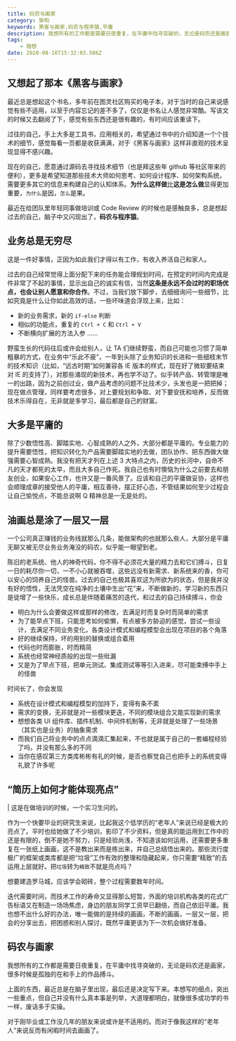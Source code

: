 ```yaml
---
title: 码农与画家
category: 架构
keywords: 黑客与画家,码农与程序猿,平庸
description: 我想所有的工作都是需要日夜重复，在平庸中找寻突破的，无论是码农还是画家，很多时候是孤独的在和手上的作品搏斗。
tags:
	- 随想
date: 2020-08-16T15:32:03.586Z
---
```


## 又想起了那本《黑客与画家》

最近总是想起这个书名，多年前在图灵社区购买的电子本，对于当时的自己来说感觉有些不适用，以至于内容忘记的差不多了，仅仅是书名让人感觉非常酷。写该文的时候又去翻阅了下，感觉有些东西还是很有趣的，有时间应该重读下。

过往的自己，手上大多是工具书，应用相关的，希望通过书中的介绍知道一个个技术的细节，感觉每看一页都是收获满满，对于《黑客与画家》这样非直观的技术呈现显得不感兴趣。

现在的自己，愿意通过源码去寻找技术细节（也是拜这些年 github 等社区带来的便利），更多是希望知道那些技术大师如何思考、如何设计程序、如何架构系统，需要更多其它的信息来构建自己的认知体系。**为什么这样做**比**这是怎么做**显得更加重要，`为什么`是因，`怎么`是果。

最近在给团队里年轻同事做培训或 Code Review 的时候也是感触良多，总是想起过去的自己，脑子中又闪现出了，**码农与程序猿**。

<!-- more -->

## 业务总是无穷尽

这是一件好事情，正因为如此我们才得以有工作，有收入养活自己和家人。

过去的自己经常觉得上面分配下来的任务能合理规划时间，在预定的时间内完成是件非常了不起的事情，显示出自己的诚实有信，当然**这条是永远不会过时的职场优点，也会让别人愿意和你合作**。不过，当我们放下脚步，去细细询问一些细节，比如究竟是什么让你如此高效的话，一些坏味道会浮现上来，比如：

- 新的业务需求，新的 `if-else` 判断
- 相似的功能点，重复的 `Ctrl + C` 和 `Ctrl + V`
- 不断横向扩展的方法入参
  ......

野蛮生长的代码往后或许会给别人，让 TA 们继续野蛮，而自己可能也习惯了简单粗暴的方式，在业务中“乐此不疲”，一年到头除了业务知识的长进和一些细枝末节的技术知识（比如，“远古时期”如何兼容各 IE 版本的样式，现在好了微软要结束对 IE 的支持了），对那些涌现的新技术，再也学不动了。似乎转产品、转管理是唯一的出路，因为之前创过业，做产品考虑的问题不比技术少，头发也是一把把掉；现在做点管理，同样要考虑很多，对上要规划和争取、对下要安抚和培养，反而做技术乐得自在，无非就是多学习，最后都是自己的财富。

## 大多是平庸的

除了少数悟性高、脚踏实地、心智成熟的人之外，大部分都是平庸的。专业能力的提升需要悟性，把知识转化为产品需要脚踏实地的去做，团队协作、把东西做大做强需要心智成熟。我没有把天才列在上述 3 大特点之内，历史的长河中，自命不凡的天才都死的太早，而且大多自己作死。我自己也有时懊恼为什么之前要去和朋友创业，如果安心工作，也许又是一番风景了。应该和自己的平庸做妥协，这样也会顺理成章的接受他人的平庸，相互善待，摆正好心态，不管结果如何至少过程会让自己愉悦点，不能总说啊 Q 精神总是一无是处的。

## 油画总是涂了一层又一层

一个公司真正赚钱的业务线就那么几条，能做架构的也就那么些人，大部分是平庸无聊又被无尽业务业务淹没的码农，似乎能一眼望到老。

陈旧的老系统、他人的神奇代码，你不得不必须花大量的精力去和它们搏斗，日复一日的耗尽你一切，一不小心就被吞噬，这些远没有新需求、新系统来的香，你可以安心的饲养自己的怪兽。过去的自己也极其喜欢这为所欲为的状态，但是我并没有好的悟性，无法凭空在纯净的土壤中生出“花”来，不断做新的，学习新的东西只是徒增了一些快乐，成长总是伴随着痛苦的迭代，和过去的自己持续搏斗，你会

- 明白为什么会要做这样或那样的修改，去满足时而复杂时而简单的需求
- 为了能早点下班，只能思考如何偷懒，有点被多方胁迫的感觉，尝试一些设计，去满足不同业务变化，各类设计模式和编程模型会出现在项目的各个角落
- 好的继续保持，坏的用别的替换或组合着用
- 代码也时而膨胀，时而精简
- 系统也经常神经质般的出现一些纰漏
- 又是为了早点下班，把单元测试、集成测试等等引入进来，尽可能束缚中手上的怪兽

时间长了，你会发现

- 系统在设计模式和编程模型的加持下，变得有条不紊
- 需求的变换，无非就是对一些模块更迭，不同的模块组合又能实现新的需求
- 想想各类 UI 组件库、插件机制、中间件机制等，无非就是处理了一些场景（其实也是业务）的抽象需求
- 而我们自己将业务中的点点滴滴汇集起来，不也就是属于自己的一套编程经验了吗，并没有那么多的不同
- 当你在感叹第三方类库彬彬有礼的时候，是否也察觉自己也把手上的系统变得礼貌了许多呢

## “简历上如何才能体现亮点”

| 这是在做培训的时候，一个实习生问的。

作为一个快要毕业的研究生来说，比起我这个低学历的“老年人”来说已经是极大的亮点了。平时也给她做了不少培训，影印了不少资料，但是真的能运用到工作中的还是有限的，倒不是她不努力，只是经验尚浅，不知道该如何运用，还需要更多重复在一张纸上画画，这不是教出来而是练出来，并自己总结悟出来的。那些流行度极广的框架或类库都是把“垃圾”工作有效的整理和隐藏起来，你只需要“精致”的去运用上层就好。把`垃圾`转为`精致`不就是亮点吗？

想要建造罗马城，应该学会砌砖，整个过程需要数年时间。

迭代需要时间，而技术工作的寿命又显得那么短暂，外面的培训机构各类的花式广告标语又在制造一场场焦虑，身边的朋友同学工资早已翻倍，而自己依旧平庸。我也想不出什么好的办法，唯一能做的是持续的画画，不断的画画，一层又一层，把会的分享出去，把困惑和别人探讨，既然平庸更该为下一次机会做好准备。

## 码农与画家

我想所有的工作都是需要日夜重复，在平庸中找寻突破的，无论是码农还是画家，很多时候是孤独的在和手上的作品搏斗。

上面的东西，最近总是在脑子里出现，最后还是决定写下来。本想写的细点，突出一些重点，但自己并没有什么真本事是列举，大道理都明白，就像很多成功学的书一样，废话多于实操。

对于刚毕业或工作没几年的朋友来说或许是不适用的。而对于像我这样的“老年人”来说反而有闲暇时间去画画了。
